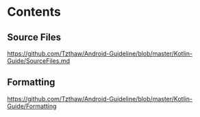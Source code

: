 # Contents
## Source Files
https://github.com/Tzthaw/Android-Guideline/blob/master/Kotlin-Guide/SourceFiles.md

## Formatting
https://github.com/Tzthaw/Android-Guideline/blob/master/Kotlin-Guide/Formatting
